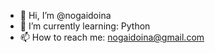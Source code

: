 - 👋 Hi, I’m @nogaidoina
- 🌱 I’m currently learning: Python
- 📫 How to reach me: nogaidoina@gmail.com
             


<!---
nogaidoina/nogaidoina is a ✨ special ✨ repository because its `README.md` (this file) appears on your GitHub profile.
You can click the Preview link to take a look at your changes.
--->
